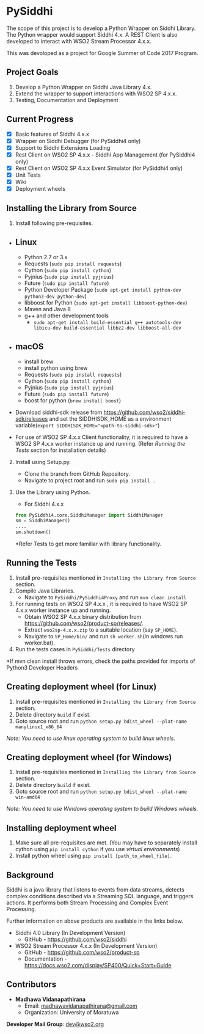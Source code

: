 # PySiddhi

The scope of this project is to develop a Python Wrapper on Siddhi Library. The Python wrapper would support Siddhi 4.x. A REST Client is also developed to interact with WSO2 Stream Processor 4.x.x.

This was devoloped as a project for Google Summer of Code 2017 Program.

Project Goals
-----
1) Develop a Python Wrapper on Siddhi Java Library 4.x.
2) Extend the wrapper to support interactions with WSO2 SP 4.x.x.
3) Testing, Documentation and Deployment

Current Progress
-----
- [x] Basic features of Siddhi 4.x.x
- [x] Wrapper on Siddhi Debugger (for PySiddhi4 only)
- [x] Support to Siddhi Extensions Loading
- [x] Rest Client on WSO2 SP 4.x.x - Siddhi App Management (for PySiddhi4 only)
- [x] Rest Client on WSO2 SP 4.x.x Event Simulator (for PySiddhi4 only)
- [x] Unit Tests
- [x] Wiki
- [x] Deployment wheels

Installing the Library from Source
-----
1. Install following pre-requisites.
- Linux
    -
    - Python 2.7 or 3.x
    - Requests (`sudo pip install requests`)
    - Cython (`sudo pip install cython`)
    - Pyjnius (`sudo pip install pyjnius`)
    - Future (`sudo pip install future`)
    - Python Developer Package (`sudo apt-get install python-dev python3-dev python-dev`)
    - libboost for Python (`sudo apt-get install libboost-python-dev`)
    - Maven and Java 8
    - g++ and other development tools
      - `sudo apt-get install build-essential g++ autotools-dev libicu-dev build-essential libbz2-dev libboost-all-dev`
- macOS
    -
    - install brew
    - install python using brew
    - Requests (`sudo pip install requests`)
    - Cython (`sudo pip install cython`)
    - Pyjnius (`sudo pip install pyjnius`)
    - Future (`sudo pip install future`)
    - boost for python (`brew install boost`)


- Download siddhi-sdk release from https://github.com/wso2/siddhi-sdk/releases and set the SIDDHISDK_HOME as a           environment variable(`export SIDDHISDK_HOME="<path-to-siddhi-sdk>"`)
- For use of WSO2 SP 4.x.x Client functionality, it is required to have a WSO2 SP 4.x.x worker instance up and running.
    (Refer _Running the Tests_ section for installation details)
2. Install using Setup.py.
    - Clone the branch from GitHub Repository.
    - Navigate to project root and run `sudo pip install .`

3. Use the Library using Python.
    - For Siddhi 4.x.x
    ```python
    from PySiddhi4.core.SiddhiManager import SiddhiManager
    sm = SiddhiManager()
    ....
    sm.shutdown()
    ```
    *Refer Tests to get more familiar with library functionality.

Running the Tests
-----
1. Install pre-requisites mentioned in `Installing the Library from Source` section.
2. Compile Java Libraries.
    - Navigate to `PySiddhi/PySiddhi4Proxy` and run `mvn clean install`
3. For running tests on WSO2 SP 4.x.x , it is required to have WSO2 SP 4.x.x worker instance up and running.
    - Obtain WSO2 SP 4.x.x binary distribution from https://github.com/wso2/product-sp/releases/.
    - Extract `wso2sp-4.x.x.zip` to a suitable location (say `SP_HOME`).
    - Navigate to `SP_Home/bin/` and run `sh worker.sh`(in windows run worker.bat).
4. Run the tests cases in `PySiddhi/Tests` directory

*If mvn clean install throws errors, check the paths provided for imports of Python3 Developer Headers

Creating deployment wheel (for Linux)
-----
1. Install pre-requisites mentioned in `Installing the Library from Source` section.
2. Delete directory `build` if exist.
3. Goto source root and run `python setup.py bdist_wheel --plat-name manylinux1_x86_64`

_Note: You need to use linux operating system to build linux wheels._

Creating deployment wheel (for Windows)
-----
1. Install pre-requisites mentioned in `Installing the Library from Source` section.
2. Delete directory `build` if exist.
3. Goto source root and run `python setup.py bdist_wheel --plat-name win-amd64`

_Note: You need to use Windows operating system to build Windows wheels._

Installing deployment wheel
-----
1. Make sure all pre-requisites are met.
(You may have to separately install cython using `pip install cython` if you use _virtual environments_)
2. Install python wheel using `pip install [path_to_wheel_file]`.

Background
-----
Siddhi is a java library that listens to events from data streams, detects complex conditions described via a Streaming SQL language, and triggers actions. It performs both Stream Processing and Complex Event Processing.

Further information on above products are available in the links below.
- Siddhi 4.0 Library (In Development Version)
    - GitHub - https://github.com/wso2/siddhi
- WSO2 Stream Processor 4.x.x (In Development Version)
    - GitHub - https://github.com/wso2/product-sp
    - Documentation - https://docs.wso2.com/display/SP400/Quick+Start+Guide


Contributors
-----
* __Madhawa Vidanapathirana__
   - Email: madhawavidanapathirana@gmail.com
   - Organization: University of Moratuwa

__Developer Mail Group__: dev@wso2.org

